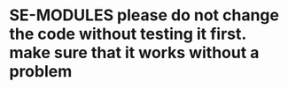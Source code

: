 # SE-MODULES please do not change the code without testing it first. make sure that it works without a problem
